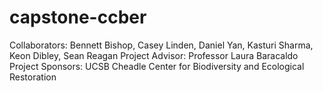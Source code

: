 # capstone-ccber
Collaborators: Bennett Bishop, Casey Linden, Daniel Yan, Kasturi Sharma, Keon Dibley, Sean Reagan
Project Advisor: Professor Laura Baracaldo
Project Sponsors: UCSB Cheadle Center for Biodiversity and Ecological Restoration
